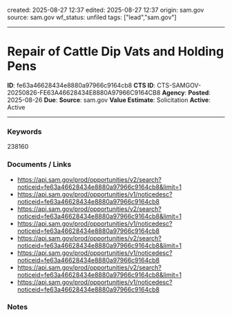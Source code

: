 created: 2025-08-27 12:37
edited: 2025-08-27 12:37
origin: sam.gov
source: sam.gov
wf_status: unfiled
tags: ["lead","sam.gov"]

---

# Repair of Cattle Dip Vats and Holding Pens

**ID**: fe63a46628434e8880a97966c9164cb8
**CTS ID**: CTS-SAMGOV-20250826-FE63A46628434E8880A97966C9164CB8
**Agency**: 
**Posted**: 2025-08-26
**Due**: 
**Source**: sam.gov
**Value Estimate**: Solicitation
**Active**: Active

---

### Keywords
238160

### Documents / Links
- <https://api.sam.gov/prod/opportunities/v2/search?noticeid=fe63a46628434e8880a97966c9164cb8&limit=1>
- <https://api.sam.gov/prod/opportunities/v1/noticedesc?noticeid=fe63a46628434e8880a97966c9164cb8>
- <https://api.sam.gov/prod/opportunities/v2/search?noticeid=fe63a46628434e8880a97966c9164cb8&limit=1>
- <https://api.sam.gov/prod/opportunities/v1/noticedesc?noticeid=fe63a46628434e8880a97966c9164cb8>
- <https://api.sam.gov/prod/opportunities/v2/search?noticeid=fe63a46628434e8880a97966c9164cb8&limit=1>
- <https://api.sam.gov/prod/opportunities/v1/noticedesc?noticeid=fe63a46628434e8880a97966c9164cb8>
- <https://api.sam.gov/prod/opportunities/v2/search?noticeid=fe63a46628434e8880a97966c9164cb8&limit=1>
- <https://api.sam.gov/prod/opportunities/v1/noticedesc?noticeid=fe63a46628434e8880a97966c9164cb8>

### Notes

